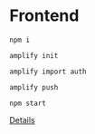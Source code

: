 # Frontend

```
npm i

amplify init

amplify import auth

amplify push

npm start
```

[Details](https://aws.amazon.com/blogs/mobile/use-existing-cognito-resources-for-your-amplify-api-storage-and-more/)
